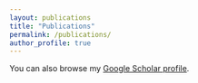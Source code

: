 ```yaml
---
layout: publications
title: "Publications"
permalink: /publications/
author_profile: true
---
```


You can also browse my <a href="https://scholar.google.es/citations?user=aYO_0vgAAAAJ">Google Scholar profile</a>.
